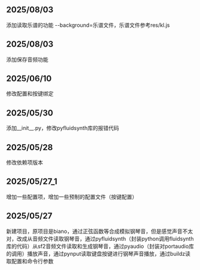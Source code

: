 ## 2025/08/03
添加读取乐谱的功能
--background=乐谱文件，乐谱文件参考res/kl.js

## 2025/08/03
添加保存音频功能

## 2025/06/10
修改配置和按键绑定

## 2025/05/30
添加__init__.py，修改pyfluidsynth库的报错代码

## 2025/05/28
修改依赖项版本

## 2025/05/27_1
增加一些配置项，增加一些预制的配置文件（按键配置）

## 2025/05/27
新建项目，原项目是biano，通过正弦函数等合成模拟钢琴音，但是感觉声音不太对，改成从音频文件读取钢琴音，通过pyfluidsynth（封装python调用fluidsynth库的代码）从sf2音频文件读取和生成钢琴音，通过pyaudio（封装对portaudio库的调用）播放声音，通过pynput读取键盘按键进行钢琴声音播放，通过buildz读取配置和命令行参数